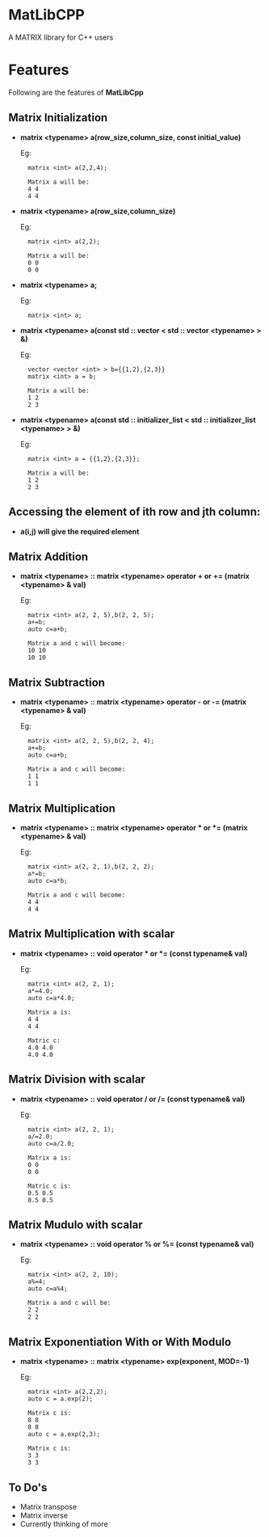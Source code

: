 MatLibCPP
===
A MATRIX library for C++ users

# Features

Following are the features of **MatLibCpp**

Matrix Initialization
---
* **matrix \<typename> a(row_size,column_size, const initial_value)**
	
	Eg:	
		
		matrix <int> a(2,2,4);
	
		Matrix a will be:
		4 4 
		4 4
		
* **matrix \<typename> a(row_size,column_size)**
	
	Eg:
		
		matrix <int> a(2,2);
		
		Matrix a will be:
		0 0
		0 0
		
* **matrix \<typename> a;**
	
	Eg:
		
		matrix <int> a;
* **matrix \<typename> a(const std :: vector \< std :: vector \<typename> > &)**
	
	Eg:	
		
		vector <vector <int> > b={{1,2},{2,3}}
		matrix <int> a = b;
	
		Matrix a will be:
		1 2
		2 3
* **matrix \<typename> a(const std :: initializer_list \< std :: initializer_list \<typename> > &)**
	
	Eg:	
		
		matrix <int> a = {{1,2},{2,3}};
	
		Matrix a will be:
		1 2
		2 3

Accessing the element of ith row and jth column:
---
* **a(i,j) will give the required element**

Matrix Addition
---
* **matrix \<typename> :: matrix \<typename> operator + or += (matrix \<typename> & val)**
	
	Eg:
		
		matrix <int> a(2, 2, 5),b(2, 2, 5);
		a+=b;
		auto c=a+b;
		
		Matrix a and c will become:
		10 10
		10 10
		
Matrix Subtraction
---
* **matrix \<typename> :: matrix \<typename> operator - or -= (matrix \<typename> & val)**

	Eg:
		
		matrix <int> a(2, 2, 5),b(2, 2, 4);
		a+=b;
		auto c=a+b;
		
		Matrix a and c will become:
		1 1
		1 1
		
Matrix Multiplication
---
* **matrix \<typename> :: matrix \<typename> operator \* or \*= (matrix \<typename> & val)**
	
	Eg:
		
		matrix <int> a(2, 2, 1),b(2, 2, 2);
		a*=b;
		auto c=a*b;
		
		Matrix a and c will become:
		4 4
		4 4

Matrix Multiplication with scalar
---
* **matrix \<typename> :: void operator \* or \*= (const typename& val)**
	
	Eg:
		
		matrix <int> a(2, 2, 1);
		a*=4.0;
		auto c=a*4.0;
		
		Matrix a is:
		4 4
		4 4
		
		Matric c:
		4.0 4.0
		4.0 4.0
		
Matrix Division with scalar
---
* **matrix \<typename> :: void operator / or /= (const typename& val)**
	
	Eg:
		
		matrix <int> a(2, 2, 1);
		a/=2.0;
		auto c=a/2.0;
		
		Matrix a is:
		0 0
		0 0
		
		Matric c is:
		0.5 0.5
		0.5 0.5
Matrix Mudulo with scalar
---
* **matrix \<typename> :: void operator % or %= (const typename& val)**
	
	Eg:
        	
		matrix <int> a(2, 2, 10);
		a%=4;
		auto c=a%4;
		
		Matrix a and c will be:
		2 2
		2 2
Matrix Exponentiation With or With Modulo
---
* **matrix \<typename> :: matrix \<typename> exp(exponent, MOD=-1)**
	
	Eg:
		
		matrix <int> a(2,2,2);
		auto c = a.exp(2);
		
		Matrix c is:
		8 8
		8 8
		auto c = a.exp(2,3);
		
		Matrix c is:
		3 3
		3 3
 To Do's
 ---
   * Matrix transpose
   * Matrix inverse
   * Currently thinking of more
